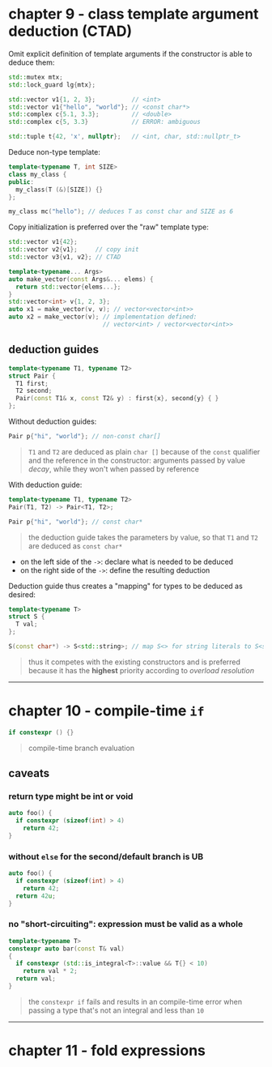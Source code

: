 # chapter 9 - class template argument deduction (CTAD)

Omit explicit definition of template arguments if the constructor is able to
deduce them:

```cpp
std::mutex mtx;
std::lock_guard lg{mtx};

std::vector v1{1, 2, 3};          // <int>
std::vector v1{"hello", "world"}; // <const char*>
std::complex c{5.1, 3.3};         // <double>
std::complex c{5, 3.3}            // ERROR: ambiguous

std::tuple t{42, 'x', nullptr};   // <int, char, std::nullptr_t>
```

Deduce non-type template:

```cpp
template<typename T, int SIZE>
class my_class {
public:
  my_class(T (&)[SIZE]) {}
};

my_class mc("hello"); // deduces T as const char and SIZE as 6
```

Copy initialization is preferred over the "raw" template type:

```cpp
std::vector v1{42};
std::vector v2{v1};     // copy init
std::vector v3{v1, v2}; // CTAD

template<typename... Args>
auto make_vector(const Args&... elems) {
  return std::vector{elems...};
}
std::vector<int> v{1, 2, 3};
auto x1 = make_vector(v, v); // vector<vector<int>>
auto x2 = make_vector(v); // implementation defined:
                          // vector<int> / vector<vector<int>>
```

## deduction guides

```cpp
template<typename T1, typename T2>
struct Pair {
  T1 first;
  T2 second;
  Pair(const T1& x, const T2& y) : first{x}, second{y} { }
};
```

Without deduction guides:

```cpp
Pair p{"hi", "world"}; // non-const char[]
```

> `T1` and `T2` are deduced as plain `char []` because of the `const` qualifier
> and the reference in the constructor: arguments passed by value *decay*, while
> they won't when passed by reference

With deduction guide:

```cpp
template<typename T1, typename T2>
Pair(T1, T2) -> Pair<T1, T2>;

Pair p{"hi", "world"}; // const char*
```

> the deduction guide takes the parameters by value, so that `T1` and `T2` are
> deduced as `const char*`

- on the left side of the `->`: declare what is needed to be deduced
- on the right side of the `->`: define the resulting deduction

Deduction guide thus creates a "mapping" for types to be deduced as desired:

```cpp
template<typename T>
struct S {
  T val;
};

S(const char*) -> S<std::string>; // map S<> for string literals to S<std::string>
```

> thus it competes with the existing constructors and is preferred because it
> has the **highest** priority according to *overload resolution*

---

# chapter 10 - compile-time `if`

```cpp
if constexpr () {}
```

> compile-time branch evaluation

## caveats

### return type might be int or void

```cpp
auto foo() {
  if constexpr (sizeof(int) > 4)
    return 42;
}
```

### without `else` for the second/default branch is UB

```cpp
auto foo() {
  if constexpr (sizeof(int) > 4) 
    return 42;
  return 42u;
}
```

### no "short-circuiting": expression must be valid as a whole

```cpp
template<typename T>
constexpr auto bar(const T& val)
{
  if constexpr (std::is_integral<T>::value && T{} < 10)
    return val * 2;
  return val;
}
```

> the `constexpr if` fails and results in an compile-time error when passing a
> type that's not an integral and less than `10`

---

# chapter 11 - fold expressions


